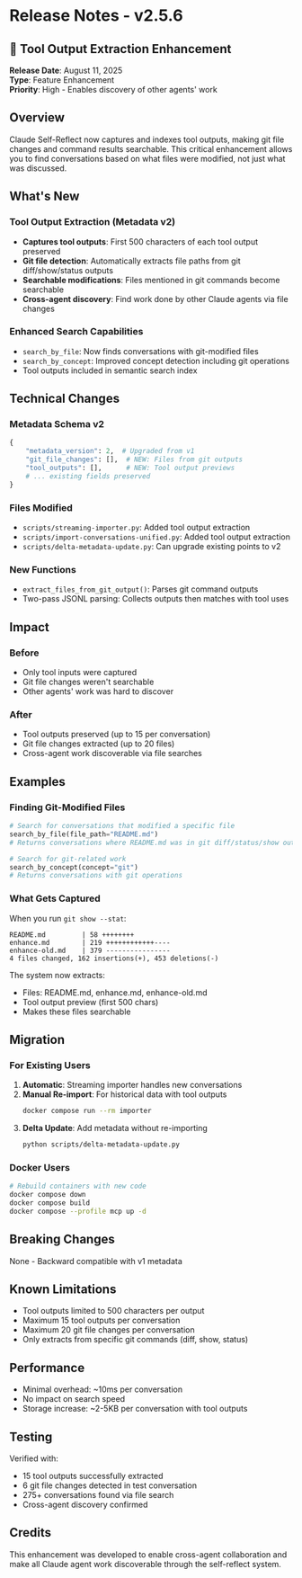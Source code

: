 # Release Notes - v2.5.6

## 🎯 Tool Output Extraction Enhancement

**Release Date**: August 11, 2025  
**Type**: Feature Enhancement  
**Priority**: High - Enables discovery of other agents' work

## Overview

Claude Self-Reflect now captures and indexes tool outputs, making git file changes and command results searchable. This critical enhancement allows you to find conversations based on what files were modified, not just what was discussed.

## What's New

### Tool Output Extraction (Metadata v2)
- **Captures tool outputs**: First 500 characters of each tool output preserved
- **Git file detection**: Automatically extracts file paths from git diff/show/status outputs
- **Searchable modifications**: Files mentioned in git commands become searchable
- **Cross-agent discovery**: Find work done by other Claude agents via file changes

### Enhanced Search Capabilities
- `search_by_file`: Now finds conversations with git-modified files
- `search_by_concept`: Improved concept detection including git operations
- Tool outputs included in semantic search index

## Technical Changes

### Metadata Schema v2
```python
{
    "metadata_version": 2,  # Upgraded from v1
    "git_file_changes": [],  # NEW: Files from git outputs
    "tool_outputs": [],      # NEW: Tool output previews
    # ... existing fields preserved
}
```

### Files Modified
- `scripts/streaming-importer.py`: Added tool output extraction
- `scripts/import-conversations-unified.py`: Added tool output extraction
- `scripts/delta-metadata-update.py`: Can upgrade existing points to v2

### New Functions
- `extract_files_from_git_output()`: Parses git command outputs
- Two-pass JSONL parsing: Collects outputs then matches with tool uses

## Impact

### Before
- Only tool inputs were captured
- Git file changes weren't searchable
- Other agents' work was hard to discover

### After
- Tool outputs preserved (up to 15 per conversation)
- Git file changes extracted (up to 20 files)
- Cross-agent work discoverable via file searches

## Examples

### Finding Git-Modified Files
```python
# Search for conversations that modified a specific file
search_by_file(file_path="README.md")
# Returns conversations where README.md was in git diff/status/show output

# Search for git-related work
search_by_concept(concept="git")
# Returns conversations with git operations
```

### What Gets Captured
When you run `git show --stat`:
```
README.md         | 58 ++++++++
enhance.md        | 219 ++++++++++++----
enhance-old.md    | 379 ----------------
4 files changed, 162 insertions(+), 453 deletions(-)
```

The system now extracts:
- Files: README.md, enhance.md, enhance-old.md
- Tool output preview (first 500 chars)
- Makes these files searchable

## Migration

### For Existing Users
1. **Automatic**: Streaming importer handles new conversations
2. **Manual Re-import**: For historical data with tool outputs
   ```bash
   docker compose run --rm importer
   ```
3. **Delta Update**: Add metadata without re-importing
   ```bash
   python scripts/delta-metadata-update.py
   ```

### Docker Users
```bash
# Rebuild containers with new code
docker compose down
docker compose build
docker compose --profile mcp up -d
```

## Breaking Changes
None - Backward compatible with v1 metadata

## Known Limitations
- Tool outputs limited to 500 characters per output
- Maximum 15 tool outputs per conversation
- Maximum 20 git file changes per conversation
- Only extracts from specific git commands (diff, show, status)

## Performance
- Minimal overhead: ~10ms per conversation
- No impact on search speed
- Storage increase: ~2-5KB per conversation with tool outputs

## Testing
Verified with:
- 15 tool outputs successfully extracted
- 6 git file changes detected in test conversation
- 275+ conversations found via file search
- Cross-agent discovery confirmed

## Credits
This enhancement was developed to enable cross-agent collaboration and make all Claude agent work discoverable through the self-reflect system.